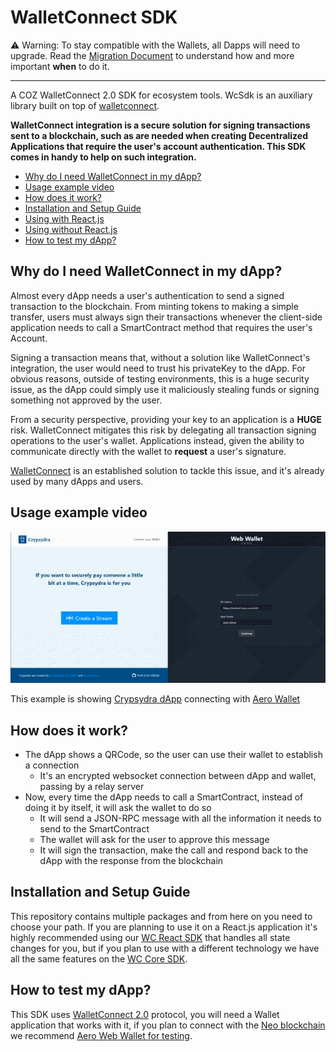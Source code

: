 # WalletConnect SDK

⚠ Warning: To stay compatible with the Wallets, all Dapps will need to upgrade. Read the [Migration Document](MIGRATION.md) to understand how and more important **when** to do it.

---

A COZ WalletConnect 2.0 SDK for ecosystem tools. WcSdk is an auxiliary library built on
top of [walletconnect](https://github.com/WalletConnect/walletconnect-monorepo).

**WalletConnect integration is a secure solution for signing transactions sent to a blockchain, such as are needed when
creating Decentralized Applications that require the user's account authentication. This SDK comes in handy to help on
such integration.**

- [Why do I need WalletConnect in my dApp?](#why-do-i-need-wallet-connect-in-my-dapp)
- [Usage example video](#usage-example-video)
- [How does it work?](#how-does-it-work)
- [Installation and Setup Guide](#installation-and-setup-guide)
- [Using with React.js](packages/wallet-connect-sdk-react/README.md)
- [Using without React.js](packages/wallet-connect-sdk-core/README.md)
- [How to test my dApp?](#how-to-test-my-dapp)

## Why do I need WalletConnect in my dApp?
Almost every dApp needs a user's authentication to send a signed transaction to the blockchain. From minting tokens to
making a simple transfer, users must always sign their transactions whenever the client-side application needs to call a
SmartContract method that requires the user's Account.

Signing a transaction means that, without a solution like WalletConnect's integration, the user would need to trust his
privateKey to the dApp. For obvious reasons, outside of testing environments, this is a huge security issue, as the dApp
could simply use it maliciously stealing funds or signing something not approved by the user.

From a security perspective, providing your key to an application is a **HUGE** risk.  WalletConnect mitigates this risk by delegating all transaction signing operations to
the user's wallet. Applications instead, given the ability to communicate directly with the wallet to **request** a user's signature.

[WalletConnect](https://walletconnect.org/) is an established solution to tackle this issue, and it's already used by
many dApps and users.

## Usage example video
![Video](demo.gif)

This example is showing [Crypsydra dApp](https://github.com/east-side-cryps/crypsydra-web) connecting with
[Aero Wallet](https://aero.coz.io)

## How does it work?
- The dApp shows a QRCode, so the user can use their wallet to establish a connection
    - It's an encrypted websocket connection between dApp and wallet, passing by a relay server
- Now, every time the dApp needs to call a SmartContract, instead of doing it by itself, it will ask the wallet to do so
    - It will send a JSON-RPC message with all the information it needs to send to the SmartContract
    - The wallet will ask for the user to approve this message
    - It will sign the transaction, make the call and respond back to the dApp with the response from the blockchain
  
## Installation and Setup Guide
This repository contains multiple packages and from here on you need to choose your path. If you are planning to use it
on a React.js application it's highly recommended using our [WC React SDK](packages/wallet-connect-sdk-react/README.md)
that handles all state changes for you, but if you plan to use with a different technology we have all the same features
on the [WC Core SDK](packages/wallet-connect-sdk-core/README.md).

## How to test my dApp?
This SDK uses 
[WalletConnect 2.0](https://docs.walletconnect.org/v/2.0/) protocol, you will need a Wallet application that works with
it, if you plan to connect with the 
[Neo blockchain](https://neo.org/) we recommend
[Aero Web Wallet for testing](https://aero-dev.coz.io/).
